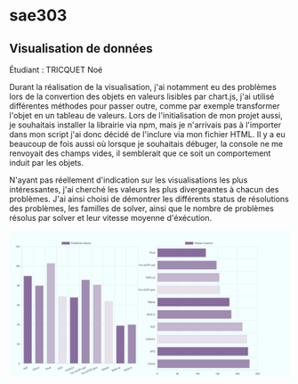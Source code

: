 # sae303
## Visualisation de données

Étudiant : TRICQUET Noé

Durant la réalisation de la visualisation, j'ai notamment eu des problèmes lors de la convertion des objets en valeurs lisibles par chart.js, j'ai utilisé différentes méthodes pour passer outre, comme par exemple transformer l'objet en un tableau de valeurs. Lors de l'initialisation de mon projet aussi, je souhaitais installer la librairie via npm, mais je n'arrivais pas à l'importer dans mon script j'ai donc décidé de l'inclure via mon fichier HTML. 
Il y a eu beaucoup de fois aussi où lorsque je souhaitais débuger, la console ne me renvoyait des champs vides, il semblerait que ce soit un comportement induit par les objets.

N'ayant pas réellement d'indication sur les visualisations les plus intéressantes, j'ai cherché les valeurs les plus divergeantes à chacun des problèmes. J'ai ainsi choisi de démontrer les différents status de résolutions des problèmes, les familles de solver, ainsi que le nombre de problèmes résolus par solver et leur vitesse moyenne d'éxécution.

![Capture d'écran des graphiques liés à la résolution de problèmes](screenshot.png)
